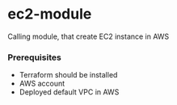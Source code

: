 # ec2-module
Calling module, that create EC2 instance in AWS

### Prerequisites
- Terraform should be installed
- AWS account
- Deployed default VPC in AWS

